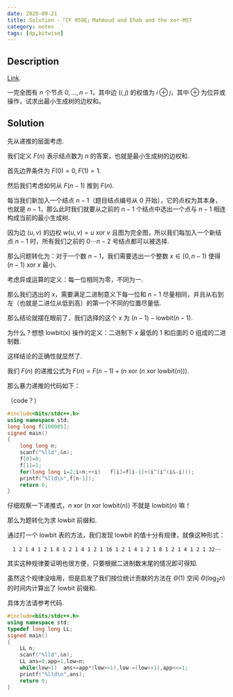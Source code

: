 ```yaml
---
date: 2020-09-21
title: Solution -「CF 959E」Mahmoud and Ehab and the xor-MST
category: notes
tags: [dp,bitwise]
---
```


## Description

[Link](http://codeforces.com/problemset/problem/959/E).

一完全图有 $n$ 个节点 $0,...,n-1$，其中边 $(i,j)$ 的权值为 $i\oplus j$，其中 $\oplus$ 为位异或操作，试求出最小生成树的边权和。

## Solution

先从递推的层面考虑.

我们定义 $F(n)$ 表示结点数为 $n$ 的答案，也就是最小生成树的边权和.

首先边界条件为 $F(0)=0,F(1)=1$.

然后我们考虑如何从 $F(n-1)$ 推到 $F(n)$.

每当我们新加入一个结点 $n-1$（题目结点编号从 0 开始），它的点权为其本身，也就是 $n-1$，那么此时我们就要从之前的 $n-1$ 个结点中选出一个点与 $n-1$ 相连构成当前的最小生成树.

因为边 $(u,v)$ 的边权 $w(u,v)=u\ \mathrm{xor}\ v$ 且图为完全图，所以我们每加入一个新结点 $n-1$ 时，所有我们之前的 $0\cdots n-2$ 号结点都可以被选择.

那么问题转化为：对于一个数 $n-1$，我们需要选出一个整数 $x\in[0,n-1)$ 使得 $(n-1)\ \mathrm{xor}\ x$ 最小.

考虑异或运算的定义：每一位相同为零，不同为一.

那么我们选出的 $x$，需要满足二进制意义下每一位和 $n-1$ 尽量相同，并且从右到左（也就是二进位从低到高）的第一个不同的位置尽量低.

那么结论就摆在眼前了，我们选择的这个 $x$ 为 $(n-1)-\mathrm{lowbit}(n-1)$.

为什么？想想 $\mathrm{lowbit(x)}$ 操作的定义：二进制下 $x$ 最低的 1 和后面的 0 组成的二进制数.

这样结论的正确性就显然了.

我们 $F(n)$ 的递推公式为 $F(n)=F(n-1)+(n\ \mathrm{xor}\ (n\ \mathrm{xor}\ \mathrm{lowbit}(n)))$.

那么暴力递推的代码如下：

（code？）

```cpp
#include<bits/stdc++.h>
using namespace std;
long long f[100005];
signed main()
{
    long long n;
    scanf("%lld",&n);
    f[0]=0;
    f[1]=1;
    for(long long i=2;i<n;++i)   f[i]=f[i-1]+(i^(i^(i&-i)));
    printf("%lld\n",f[n-1]);
    return 0;
}
```

仔细观察一下递推式，$n\ \mathrm{xor}\ (n\ \mathrm{xor}\ \mathrm{lowbit}(n))$ 不就是 $\mathrm{lowbit}(n)$ 嘛！

那么为题转化为求 $\mathrm{lowbit}$ 前缀和.

通过打一个 $\mathrm{lowbit}$ 表的方法，我们发现 $\mathrm{lowbit}$ 的值十分有规律，就像这种形式：

$$
\texttt{1 2 1 4 1 2 1 8 1 2 1 4 1 2 1 16 1 2 1 4 1 2 1 8 1 2 1 4 1 2 1 32}\cdots
$$

其实这种规律要证明也很方便，只要根据二进制数末尾的情况即可得知.

虽然这个规律没啥用，但是启发了我们按位统计贡献的方法在 $\Theta(1)$ 空间 $\Theta(\log_{2}n)$ 的时间内计算出了 $\mathrm{lowbit}$ 前缀和.

具体方法请参考代码.

```cpp
#include<bits/stdc++.h>
using namespace std;
typedef long long LL;
signed main()
{
    LL n;
    scanf("%lld",&n);
    LL ans=0,app=1,low=n;
    while(low>1)  ans+=app*(low>>1),low-=(low>>1),app<<=1;
    printf("%lld\n",ans);
    return 0;
}
```
    